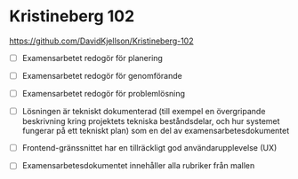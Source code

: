 # Kristineberg 102

https://github.com/DavidKjellson/Kristineberg-102
- [ ] Examensarbetet redogör för planering
<!-- Nej. Om du hade en planering, inkludera den i kompletteringen. Om du inte hade en planering, dokumentera då hur planeringen hade kunnat se ut om du hade haft en från början. -->
- [ ] Examensarbetet redogör för genomförande
<!-- I viss utsträckning, men jag tycker inte att omfattningen är tillräckligt stor för ett tre veckor långt examensarbete. Som du själv skrev så har du spenderat mycket tid under dessa veckor på saker som inte hade med examensarbetet att göra. Jag ser inte att kraven kan påverkas av faktumet att det har varit en pandemi. -->
- [ ] Examensarbetet redogör för problemlösning
<!-- Nej, av samma anledning som i ovanstående punkt. -->
- [ ] Lösningen är tekniskt dokumenterad (till exempel en övergripande beskrivning kring projektets tekniska beståndsdelar, och hur systemet fungerar på ett tekniskt plan) som en del av examensarbetesdokumentet
<!-- Inte tillräckligt. -->
- [ ] Frontend-gränssnittet har en tillräckligt god användarupplevelse (UX)
<!-- Nej. Till exempel är inte applikationen responsiv, vilket känns som det behöver vara ett krav här när ändå applikationen är så simpel. Användarna ska också kunna använda appen på ett meningsfullt (om än simpelt) sätt. -->
- [ ] Examensarbetesdokumentet innehåller alla rubriker från mallen
<!-- Nej. Rapporten innehåller även en hel del saker som inte har med själva examensarbetet att göra. Jag skulle föreslå att göra rapporten mer fokuserad. -->